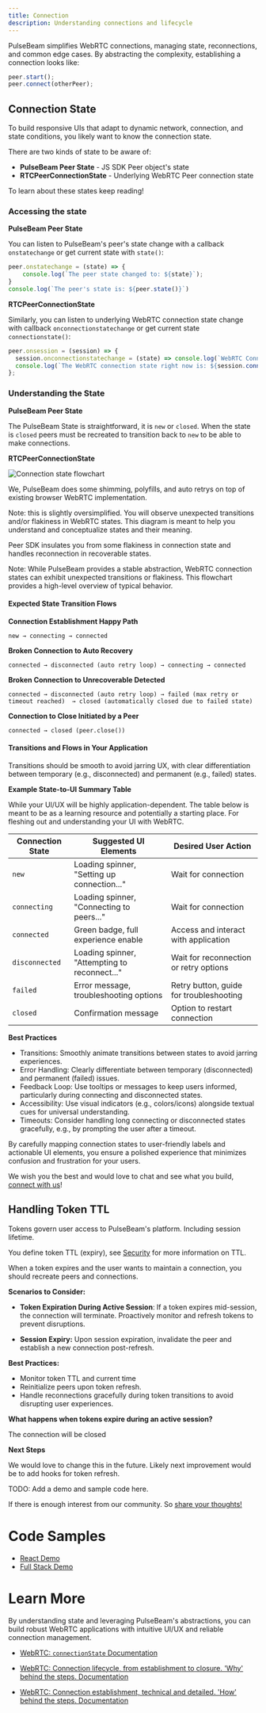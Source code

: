 ```yaml
---
title: Connection
description: Understanding connections and lifecycle
---
```


PulseBeam simplifies WebRTC connections, managing state, reconnections, and common edge cases. By abstracting the complexity, establishing a connection looks like:

```js
peer.start();  
peer.connect(otherPeer);  
```

## Connection State

To build responsive UIs that adapt to dynamic network, connection, and state conditions, you likely want to know the connection state.

There are two kinds of state to be aware of: 
* **PulseBeam Peer State** - JS SDK Peer object's state
* **RTCPeerConnectionState** - Underlying WebRTC Peer connection state
 
To learn about these states keep reading!

### Accessing the state

**PulseBeam Peer State**

You can listen to PulseBeam's peer's state change with a callback `onstatechange` or get current state with `state()`:

```js
peer.onstatechange = (state) => {
    console.log(`The peer state changed to: ${state}`);
}
console.log(`The peer's state is: ${peer.state()}`)
```

**RTCPeerConnectionState**

Similarly, you can listen to underlying WebRTC connection state change with callback `onconnectionstatechange` or get current state `connectionstate()`:

```js
peer.onsession = (session) => {
  session.onconnectionstatechange = (state) => console.log(`WebRTC Connection state changed to: ${state}`);
  console.log(`The WebRTC connection state right now is: ${session.connectionstate()}`);
};
```

### Understanding the State

**PulseBeam Peer State**

The PulseBeam State is straightforward, it is `new` or `closed`. When the state is `closed` peers must be recreated to transition back to `new` to be able to make connections.

**RTCPeerConnectionState**

![Connection state flowchart](../../../../assets/concepts.connection.svg)

We, PulseBeam does some shimming, polyfills, and auto retrys on top of existing browser WebRTC implementation. 

Note: this is slightly oversimplified. You will observe unexpected transitions and/or flakiness in WebRTC states. This diagram is meant to help you understand and conceptualize states and their meaning.

Peer SDK insulates you from some flakiness in connection state and handles reconnection in recoverable states.

Note: While PulseBeam provides a stable abstraction, WebRTC connection states can exhibit unexpected transitions or flakiness. This flowchart provides a high-level overview of typical behavior.

#### Expected State Transition Flows

**Connection Establishment Happy Path**

`new → connecting → connected`

**Broken Connection to Auto Recovery**

`connected → disconnected (auto retry loop) → connecting → connected`

**Broken Connection to Unrecoverable Detected**

`connected → disconnected (auto retry loop) → failed (max retry or timeout reached)  → closed (automatically closed due to failed state)`

**Connection to Close Initiated by a Peer**

`connected → closed (peer.close())`


#### Transitions and Flows in Your Application

Transitions should be smooth to avoid jarring UX, with clear differentiation between temporary (e.g., disconnected) and permanent (e.g., failed) states.

**Example State-to-UI Summary Table**

While your UI/UX will be highly application-dependent. The table below is meant to be as a learning resource and potentially a starting place. For fleshing out and understanding your UI with WebRTC.

| **Connection State** | **Suggested UI Elements**                     | **Desired User Action**                 |
|----------------------|-----------------------------------------------|-----------------------------------------|
| `new`                | Loading spinner, "Setting up connection..."   | Wait for connection                     |
| `connecting`         | Loading spinner, "Connecting to peers..."     | Wait for connection                     |
| `connected`          | Green badge, full experience enable           | Access and interact with application    |
| `disconnected`       | Loading spinner, "Attempting to reconnect..." | Wait for reconnection or retry options  |
| `failed`             | Error message, troubleshooting options        | Retry button, guide for troubleshooting |
| `closed`             | Confirmation message                          | Option to restart connection            |

**Best Practices**

* Transitions: Smoothly animate transitions between states to avoid jarring experiences.
* Error Handling: Clearly differentiate between temporary (disconnected) and permanent (failed) issues.
* Feedback Loop: Use tooltips or messages to keep users informed, particularly during connecting and disconnected states.
* Accessibility: Use visual indicators (e.g., colors/icons) alongside textual cues for universal understanding.
* Timeouts: Consider handling long connecting or disconnected states gracefully, e.g., by prompting the user after a timeout.

By carefully mapping connection states to user-friendly labels and actionable UI elements, you ensure a polished experience that minimizes confusion and frustration for your users.

We wish you the best and would love to chat and see what you build, [connect with us](/docs/community-and-support/discord)!

## Handling Token TTL

Tokens govern user access to PulseBeam's platform. Including session lifetime. 

You define token TTL (expiry), see [Security](/docs/concepts/security-and-architecture/) for more information on TTL.

When a token expires and the user wants to maintain a connection, you should recreate peers and connections.


**Scenarios to Consider:**

* **Token Expiration During Active Session**: If a token expires mid-session, the connection will terminate. Proactively monitor and refresh tokens to prevent disruptions.

* **Session Expiry:** Upon session expiration, invalidate the peer and establish a new connection post-refresh.

**Best Practices:**

* Monitor token TTL and current time
* Reinitialize peers upon token refresh.
* Handle reconnections gracefully during token transitions to avoid disrupting user experiences.


**What happens when tokens expire during an active session?**

The connection will be closed

**Next Steps**

We would love to change this in the future. Likely next improvement would be to add hooks for token refresh.

TODO: Add a demo and sample code here.

If there is enough interest from our community. So [share your thoughts!](/docs/community-and-support/discord)

# Code Samples

* [React Demo](https://github.com/PulseBeamDev/pulsebeam-js/tree/main/demo-react/src)
* [Full Stack Demo](https://github.com/PulseBeamDev/pulsebeam-js/tree/main/demo-cdn/src)

# Learn More

By understanding state and leveraging PulseBeam's abstractions, you can build robust WebRTC applications with intuitive UI/UX and reliable connection management.

* [WebRTC: `connectionState` Documentation](https://developer.mozilla.org/en-US/docs/Web/API/RTCPeerConnection/connectionState)

* [WebRTC: Connection lifecycle, from establishment to closure. 'Why' behind the steps. Documentation](https://developer.mozilla.org/en-US/docs/Web/API/WebRTC_API/Session_lifetime)

* [WebRTC: Connection establishment, technical and detailed. 'How' behind the steps. Documentation](https://developer.mozilla.org/en-US/docs/Web/API/WebRTC_API/Connectivity)